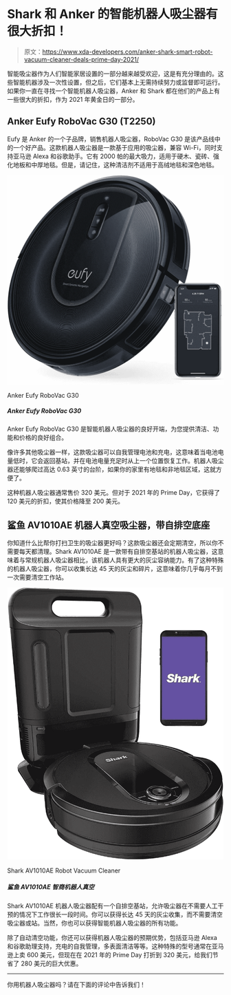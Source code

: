 # Shark 和 Anker 的智能机器人吸尘器有很大折扣！

> 原文：<https://www.xda-developers.com/anker-shark-smart-robot-vacuum-cleaner-deals-prime-day-2021/>

智能吸尘器作为人们智能家居设置的一部分越来越受欢迎，这是有充分理由的。这些智能机器涉及一次性设置，但之后，它们基本上无需持续努力或监督即可运行。如果你一直在寻找一个智能机器人吸尘器，Anker 和 Shark 都在他们的产品上有一些很大的折扣，作为 2021 年黄金日的一部分。

## Anker Eufy RoboVac G30 (T2250)

Eufy 是 Anker 的一个子品牌，销售机器人吸尘器，RoboVac G30 是该产品线中的一个好产品。这款机器人吸尘器是一款基于应用的吸尘器，兼容 Wi-Fi，同时支持亚马逊 Alexa 和谷歌助手。它有 2000 帕的最大吸力，适用于硬木、瓷砖、强化地板和中厚地毯。但是，请记住，这种清洁剂不适用于高绒地毯和深色地毯。

 <picture>![The Anker Eufy RoboVac G30 is a good starting point for smart robot vacuum cleaners, giving you a good mix of cleaning, features and affordability.](img/bfd0d1a00a8356f87d0b8e907b27441d.png)</picture> 

Anker Eufy RoboVac G30

##### Anker Eufy RoboVac G30

Anker Eufy RoboVac G30 是智能机器人吸尘器的良好开端，为您提供清洁、功能和价格的良好组合。

像许多其他吸尘器一样，这款吸尘器可以自我管理电池和充电，这意味着当电池电量低时，它会返回基站，并在电池电量充足时从上一个位置恢复工作。机器人吸尘器还能够爬过高达 0.63 英寸的台阶，如果你的家里有地毯和非地毯区域，这就方便了。

这种机器人吸尘器通常售价 320 美元。但对于 2021 年的 Prime Day，它获得了 120 美元的折扣，使其价格降至 200 美元。

## 鲨鱼 AV1010AE 机器人真空吸尘器，带自排空底座

你知道什么比帮你打扫卫生的吸尘器更好吗？这款吸尘器还会定期清空，所以你不需要每天都清理。Shark AV1010AE 是一款带有自排空基站的机器人吸尘器，这意味着与常规机器人吸尘器相比，该机器人具有更大的灰尘容纳能力。有了这种特殊的机器人吸尘器，你可以收集长达 45 天的灰尘和碎片，这意味着你几乎每月不到一次需要清空工作站。

 <picture>![The Shark AV1010AE Robot Vacuum Cleaner comes with a sel-emptying base station, allowing the cleaner to work through a very large period of time without needing manual intervention. You can get up to 45 days of dust collection without needing to empty the cleaner or the station. Of course, you also get all the features expected out of a smart robot vacuum cleaner.](img/bbd8de52bb74cdceb44e00631f5bd818.png)</picture> 

Shark AV1010AE Robot Vacuum Cleaner

##### 鲨鱼 AV1010AE 智商机器人真空

Shark AV1010AE 机器人吸尘器配有一个自排空基站，允许吸尘器在不需要人工干预的情况下工作很长一段时间。你可以获得长达 45 天的灰尘收集，而不需要清空吸尘器或站。当然，你也可以获得智能机器人吸尘器的所有功能。

除了自动清空功能，你还可以获得机器人吸尘器的预期优势，包括亚马逊 Alexa 和谷歌助理支持，充电的自我管理，多表面清洁等等。这种特殊的型号通常在亚马逊上卖 600 美元，但现在在 2021 年的 Prime Day 打折到 320 美元，给我们节省了 280 美元的巨大优惠。

* * *

你用机器人吸尘器吗？请在下面的评论中告诉我们！